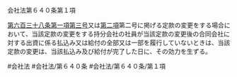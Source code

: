 会社法第６４０条第１項

[第六百三十八条第一項第三号](会社法＿＿＿＿第６３８条第１項第３号)又は[第二項](会社法＿＿＿＿第６４０条第２項)第二号に掲げる定款の変更をする場合において、当該定款の変更をする持分会社の社員が当該定款の変更後の合同会社に対する出資に係る払込み又は給付の全部又は一部を履行していないときは、当該定款の変更は、当該払込み及び給付が完了した日に、その効力を生ずる。

#会社法
#会社法/第６４０条
#会社法/第６４０条/第１項
